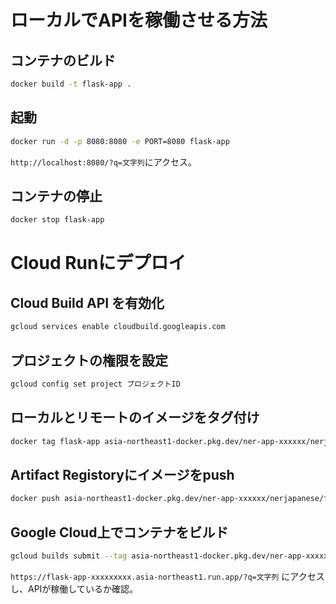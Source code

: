 # ローカルでAPIを稼働させる方法

## コンテナのビルド
```sh
docker build -t flask-app .
```

## 起動
```sh
docker run -d -p 8080:8080 -e PORT=8080 flask-app
```
`http://localhost:8080/?q=文字列`にアクセス。

## コンテナの停止
```sh
docker stop flask-app
```

# Cloud Runにデプロイ

## Cloud Build API を有効化
```sh
gcloud services enable cloudbuild.googleapis.com
```

## プロジェクトの権限を設定
```sh
gcloud config set project プロジェクトID
```

## ローカルとリモートのイメージをタグ付け
```sh
docker tag flask-app asia-northeast1-docker.pkg.dev/ner-app-xxxxxx/nerjapanese/flask-app
```

## Artifact Registoryにイメージをpush
```sh
docker push asia-northeast1-docker.pkg.dev/ner-app-xxxxxx/nerjapanese/flask-app
```

## Google Cloud上でコンテナをビルド
```sh
gcloud builds submit --tag asia-northeast1-docker.pkg.dev/ner-app-xxxxxx/nerjapanese/flask-app
```

`https://flask-app-xxxxxxxxx.asia-northeast1.run.app/?q=文字列`
にアクセスし、APIが稼働しているか確認。